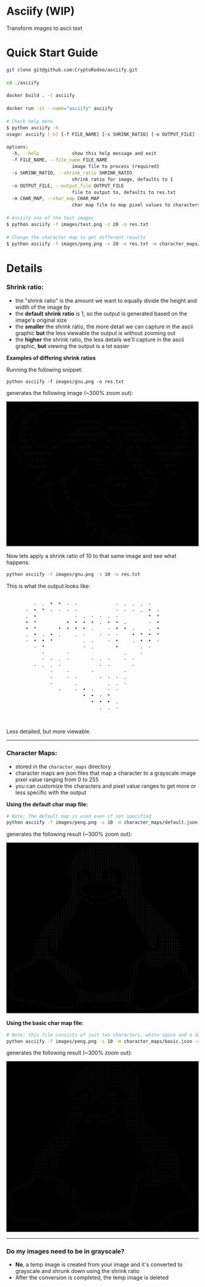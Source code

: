 # Asciify (WIP)
Transform images to ascii text

# Quick Start Guide
```bash
git clone git@github.com:CryptoRodeo/asciify.git

cd ./asciify

docker build . -t asciify

docker run -it --name="asciify" asciify

# Check help menu
$ python asciify -h
usage: asciify [-h] [-f FILE_NAME] [-s SHRINK_RATIO] [-o OUTPUT_FILE] [-m CHAR_MAP]

options:
  -h, --help            show this help message and exit
  -f FILE_NAME, --file_name FILE_NAME
                        image file to process (required)
  -s SHRINK_RATIO, --shrink_ratio SHRINK_RATIO
                        shrink ratio for image, defaults to 1
  -o OUTPUT_FILE, --output_file OUTPUT_FILE
                        file to output to, defaults to res.txt
  -m CHAR_MAP, --char_map CHAR_MAP
                        char map file to map pixel values to characters, defaults to character_maps/default.json

# Asciify one of the test images
$ python asciify -f images/test.png -s 20 -o res.txt

# Change the character map to get different results
$ python asciify -f images/peng.png -s 20 -o res.txt -m character_maps/basic.json
```

# Details

### Shrink ratio:
- the "shrink ratio" is the amount we want to equally divide the height and width of the image by
- the **default shrink ratio** is 1, so the output is generated based on the image's original size
- the **smaller** the shrink ratio, the more detail we can capture in the ascii graphic **but** the less viewable the output is without zooming out
- the **higher** the shrink ratio, the less details we'll capture in the ascii graphic, **but** viewing the output is a lot easier

**Examples of differing shrink ratios**

Running the following snippet:
```
python asciify -f images/gnu.png -o res.txt
```

generates the following image (~300% zoom out):

![gnu-original-size](./doc_images/gnu_example_a.png)

Now lets apply a shrink ratio of 10 to that same image and see what happens:
```bash
python asciify -f images/gnu.png -s 10 -o res.txt
```

This is what the output looks like:

```
                                                               
          -  .  *  *  -  -              -  .  .  .  -          
       -  •  *  -  -  -  -              -  -  -  .  •  -       
       .  •              -  .  -  -  .  -           *  *       
       •  *           •  •  •  •  .  •  •  .        -  •       
       •  *        •  •  •  •  .     -  •  •  .     .  •       
       .  •  .  •  .     .  -     -  -  -     •  *  •  *       
       -  •  •  *           .  .     -  •     .  •  •  -       
          -  *              -  .        •        .  -          
             -        -                    .     -             
             -  -  .  -        -  .  -     -  -                
          -  .  .  -              -  -        -                
                -     -        -           -                   
                -     -  -        -  -  -  .                   
                -        .           .  .  -                   
                   -     -  •  -     -  -                      
                            •  •  -  *                         
                               •  •  •  .                      
                                  .  .  -                      
                                                               
                                                               
```

Less detailed, but more viewable.

---

### Character Maps:
- stored in the `character_maps` directory
- character maps are json files that map a character to a grayscale image pixel value ranging from 0 to 255
- you can customize the characters and pixel value ranges to get more or less specific with the output

**Using the default char map file:**
```bash
# Note: The default map is used even if not specified
python asciify -f images/peng.png -s 10 -m character_maps/default.json -o res.txt  
```

generates the following result (~300% zoom out):

![peng-example](./doc_images/peng_example_a.png)

**Using the basic char map file:**
```bash
# Note: this file consists of just two characters, white space and a dash
python asciify -f images/peng.png -s 10 -m character_maps/basic.json -o res.txt  
```

generates the following result (~300% zoom out):

![peng-example-b](./doc_images/peng_example_b.png)

---

### Do my images need to be in grayscale?
- **No**, a temp image is created from your image and it's converted to grayscale and shrunk down using the shrink ratio
- After the conversion is completed, the temp image is deleted